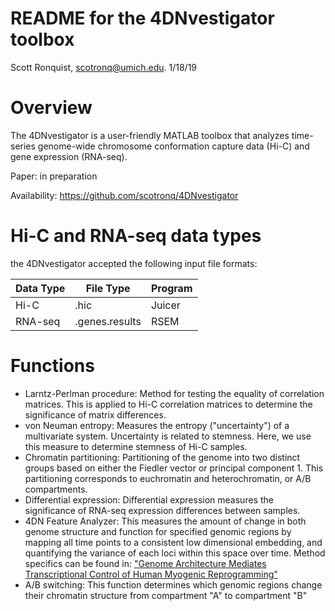 # README for the 4DNvestigator toolbox

Scott Ronquist, scotronq@umich.edu. 1/18/19

# Overview
The 4DNvestigator is a user-friendly
MATLAB toolbox that analyzes time-series genome-wide chromosome
conformation capture data (Hi-C) and gene expression (RNA-seq).

Paper: in preparation

Availability: https://github.com/scotronq/4DNvestigator

# Hi-C and RNA-seq data types

the 4DNvestigator accepted the following input file formats:

|**Data Type**|**File Type**|**Program**|
|----|----|----|
|Hi-C|.hic|Juicer|
|RNA-seq|.genes.results|RSEM|

# Functions
- Larntz-Perlman procedure: Method for testing the equality of correlation
matrices. This is applied to Hi-C correlation matrices to determine the
significance of matrix differences.
- von Neuman entropy: Measures the entropy ("uncertainty") of a
multivariate system. Uncertainty is related to stemness. Here, we use this
measure to determine stemness of Hi-C samples.
- Chromatin partitioning: Partitioning of the genome into two distinct
groups based on either the Fiedler vector or principal component 1. This
partitioning corresponds to euchromatin and heterochromatin, or A/B
compartments.
- Differential expression: Differential expression measures the
significance of RNA-seq expression differences between samples.
- 4DN Feature Analyzer: This measures the amount of change in both genome
structure and function for specified genomic regions by mapping all time
points to a consistent low dimensional embedding, and quantifying the variance
of each loci within this space over time. Method specifics can be found in:
["Genome Architecture Mediates Transcriptional Control of Human Myogenic Reprogramming"](https://www.cell.com/iscience/fulltext/S2589-0042(18)30114-7)
- A/B switching: This function determines which genomic regions change
their chromatin structure from compartment "A" to compartment "B"




